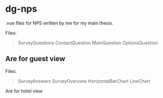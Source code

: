 # dg-nps
.vue files for NPS written by me for my main thesis.

Files:
> SurveyQuestions
> ContactQuestion
> MainQuestion
> OptionsQuestion

Are for guest view
----------
Files:
> SurveyAnswers
> SurveyOverview
> HorizontalBarChart
> LineChart

Are for hotel view
